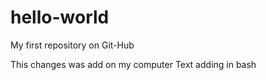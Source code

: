 # hello-world

My first repository on Git-Hub

This changes was add on my computer
Text adding in bash
